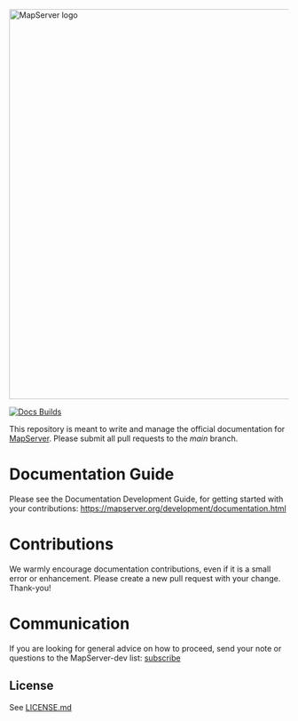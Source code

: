 <img src="https://github.com/MapServer/MapServer-documentation/blob/main/_static/banner-large.png" width="702" alt="MapServer logo">

[![Docs Builds](https://travis-ci.com/MapServer/MapServer-documentation.svg?branch=main)](https://travis-ci.com/MapServer/MapServer-documentation)

This repository is meant to write and manage the official documentation for 
[MapServer](https://mapserver.org).  Please submit all pull requests to the
*main* branch.

# Documentation Guide

Please see the Documentation Development Guide, for getting started with 
your contributions: https://mapserver.org/development/documentation.html

# Contributions

We warmly encourage documentation contributions, even if it is a small error
or enhancement.  Please create a new pull request with your change.  Thank-you!

# Communication

If you are looking for general advice on how to proceed, send your note or 
questions to the MapServer-dev list: [subscribe](https://lists.osgeo.org/listinfo/mapserver-dev)

License
-------

See [LICENSE.md](LICENSE.md)